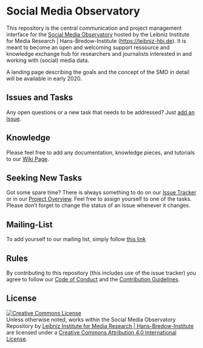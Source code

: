 # Social Media Observatory

This repository is the central communication and project management interface for the [Social Media Observatory](https://leibniz-hbi.github.io/SMO/) hosted by the Leibniz Institute for Media Research | Hans-Bredow-Institute (https://leibniz-hbi.de). It is meant to become an open and welcoming support ressource and knowledge exchange hub for researchers and journalists interested in and working with (social) media data.

A landing page describing the goals and the concept of the SMO in detail will be available in early 2020.

## Issues and Tasks

Any open questions or a new task that needs to be addressed? Just [add an Issue](https://github.com/Leibniz-HBI/Social-Media-Observatory/issues).

## Knowledge

Please feel free to add any documentation, knowledge pieces, and tutorials to our [Wiki Page](https://github.com/Leibniz-HBI/Social-Media-Observatory/wiki).

## Seeking New Tasks

Got some spare time? There is always something to do on our [Issue Tracker](https://github.com/Leibniz-HBI/Social-Media-Observatory/issues) or in our [Project Overview](https://github.com/Leibniz-HBI/Social-Media-Observatory/projects/1).  Feel free to assign yourself to one of the tasks. Please don’t forget to change the status of an Issue whenever it changes. 

## Mailing-List

To add yourself to our mailing list, simply follow [this link](https://www.listserv.dfn.de/sympa/info/smo-fgz)

## Rules

By contributing to this repository (this includes use of the issue tracker) you agree to follow our [Code of Conduct](CODE_OF_CONDUCT.md) and the [Contribution Guidelines](CONTRIBUTING.md).

## License


<a rel="license" href="http://creativecommons.org/licenses/by/4.0/"><img alt="Creative Commons License" style="border-width:0" src="https://i.creativecommons.org/l/by/4.0/88x31.png" /></a><br /><span xmlns:dct="http://purl.org/dc/terms/" property="dct:title">Unless otherwise noted, works within the Social Media Observatory Repository</span> by <a xmlns:cc="http://creativecommons.org/ns#" href="https://leibniz-hbi.de" property="cc:attributionName" rel="cc:attributionURL">Leibniz Institute for Media Research | Hans-Bredow-Institute</a> are licensed under a <a rel="license" href="http://creativecommons.org/licenses/by/4.0/">Creative Commons Attribution 4.0 International License</a>.
